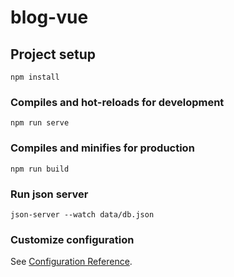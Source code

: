 # blog-vue

## Project setup
```
npm install
```

### Compiles and hot-reloads for development
```
npm run serve
```

### Compiles and minifies for production
```
npm run build
```

### Run json server
```
json-server --watch data/db.json
```

### Customize configuration
See [Configuration Reference](https://cli.vuejs.org/config/).
